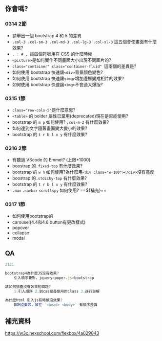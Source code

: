 ## 你會嗎?

### 0314 2節

- 請舉出一個 bootstrap 4 和 5 的差異
- `.col-3 .col-sm-3 .col-md-3 .col-lg-3 .col-xl-3` 這五個會使畫面有什麼效果?
- `. : # , `這四個符號用在 CSS 的什麼時候
- `<picture>`是如何實作不同畫面大小出現不同圖片的?
- `class="container" class="container-fluid" `這兩個的差異是?
- 如何使用 bootstrap 快速讓`<div>`背景顏色變色?
- 如何使用 bootstrap 快速讓`<img>`增加邊框變成相片的效果?
- 如何使用 bootstrap 快速讓`<img>`不會過大爆版?

### 0315 1節

- `class="row-cols-5"`是什麼意思?
- `<table>` 的 bolder 屬性已棄用(deprecated)現在是否能使用?
- bootstrap 的 `m p` 如何使用? `.col-m-2` 有什麼效果?
- 如何達到文字隨著畫面變大變小的效果?
- bootstrap 的 `t r b l x y` 有什麼效果?

### 0316 2節

- 有聽過 VScode 的 Emmet? (上限\*1000)
- boostrap 的`.fixed-top` 有什麼效果?
- bootstrap 的 `w h` 如何使用?為什麼用`<div class="w-100"></div>`沒有高度
- boostrap 的`.stdicky-top` 有什麼效果?
- bootstrap 的 `t r b l x y` 有什麼效果?
- `.nav` `.navbar` `scrollspy` 如何使用? ==${補充}==

### 0317 1節

- 如何使用bootstrap的
- carousel(4.4和4.6 button有更改樣式)
- popover
- collapse
- modal

## QA

```js
2121

bootstrap4為什麼JS沒有效果?
    引入順序要對，jquery>poper.js>bootstrap

該如何排查沒有效果的問題?
    1.引入順序 2.到css搜尋使用的class 3.逐行註解

為什麼html 引入js有時候沒效果?
    DOM沒東西，放在 `<head> <body>` 有順序差異

```

## 補充資料

https://w3c.hexschool.com/flexbox/4a029043
